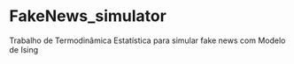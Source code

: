 # FakeNews_simulator
Trabalho de Termodinâmica Estatística para simular fake news com Modelo de Ising

